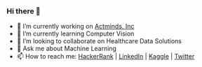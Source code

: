 ### Hi there 👋

<!--
**ltbatista/ltbatista** is a ✨ _special_ ✨ repository because its `README.md` (this file) appears on your GitHub profile.

Here are some ideas to get you started:
-->
- 🔭 I’m currently working on [Actminds, Inc](https://www.linkedin.com/company/actminds/about/)
- 🌱 I’m currently learning Computer Vision
- 👯 I’m looking to collaborate on Healthcare Data Solutions
- 💬 Ask me about Machine Learning
- 📫 How to reach me: [HackerRank](https://www.hackerrank.com/lucbatis?hr_r=1) | [LinkedIn](https://www.linkedin.com/in/ltbx/) | [Kaggle](https://www.kaggle.com/g3rnosh) | [Twitter](https://twitter.com/lucbatis1)
